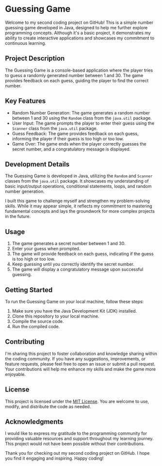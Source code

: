 # Guessing Game

Welcome to my second coding project on GitHub! This is a simple number guessing game developed in Java, designed to help me further explore programming concepts. Although it's a basic project, it demonstrates my ability to create interactive applications and showcases my commitment to continuous learning.

## Project Description

The Guessing Game is a console-based application where the player tries to guess a randomly generated number between 1 and 30. The game provides feedback on each guess, guiding the player to find the correct number.

## Key Features

- Random Number Generation: The game generates a random number between 1 and 30 using the `Random` class from the `java.util` package.
- User Input: The game prompts the player to enter their guess using the `Scanner` class from the `java.util` package.
- Guess Feedback: The game provides feedback on each guess, informing the player if their guess is too high or too low.
- Game Over: The game ends when the player correctly guesses the secret number, and a congratulatory message is displayed.

## Development Details

The Guessing Game is developed in Java, utilizing the `Random` and `Scanner` classes from the `java.util` package. It showcases my understanding of basic input/output operations, conditional statements, loops, and random number generation.

I built this game to challenge myself and strengthen my problem-solving skills. While it may appear simple, it reflects my commitment to mastering fundamental concepts and lays the groundwork for more complex projects in the future.

## Usage

1. The game generates a secret number between 1 and 30.
2. Enter your guess when prompted.
3. The game will provide feedback on each guess, indicating if the guess is too high or too low.
4. Keep guessing until you correctly identify the secret number.
5. The game will display a congratulatory message upon successful guessing.

## Getting Started

To run the Guessing Game on your local machine, follow these steps:

1. Make sure you have the Java Development Kit (JDK) installed.
2. Clone this repository to your local machine.
3. Compile the source code.
4. Run the compiled code.
## Contributing

I'm sharing this project to foster collaboration and knowledge sharing within the coding community. If you have any suggestions, improvements, or feature requests, please feel free to open an issue or submit a pull request. Your contributions will help me enhance my skills and make the game more enjoyable.

## License

This project is licensed under the [MIT License](LICENSE). You are welcome to use, modify, and distribute the code as needed.

## Acknowledgments

I would like to express my gratitude to the programming community for providing valuable resources and support throughout my learning journey. This project would not have been possible without their contributions.

Thank you for checking out my second coding project on GitHub. I hope you find it engaging and inspiring. Happy coding!

